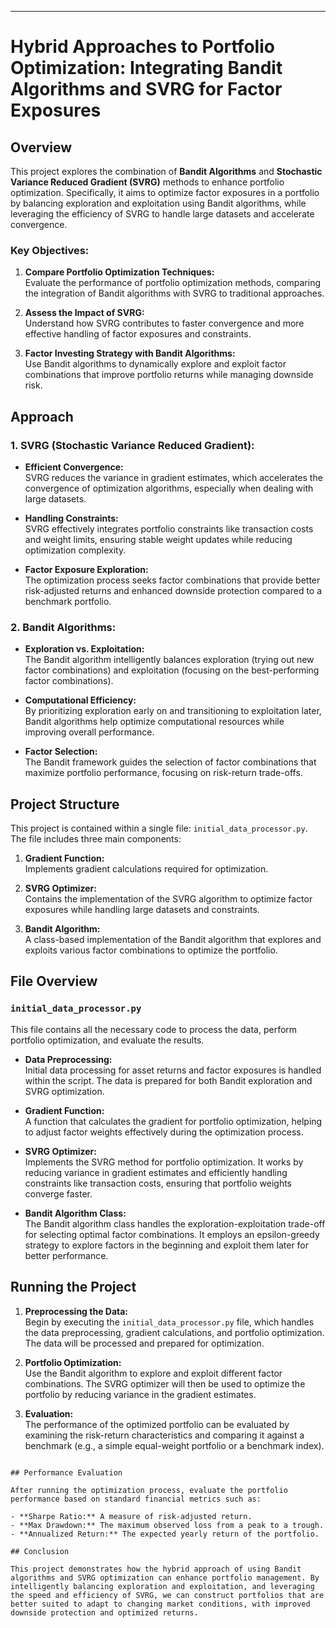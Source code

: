 

---

# Hybrid Approaches to Portfolio Optimization: Integrating Bandit Algorithms and SVRG for Factor Exposures

## Overview

This project explores the combination of **Bandit Algorithms** and **Stochastic Variance Reduced Gradient (SVRG)** methods to enhance portfolio optimization. Specifically, it aims to optimize factor exposures in a portfolio by balancing exploration and exploitation using Bandit algorithms, while leveraging the efficiency of SVRG to handle large datasets and accelerate convergence.

### Key Objectives:
1. **Compare Portfolio Optimization Techniques:**  
   Evaluate the performance of portfolio optimization methods, comparing the integration of Bandit algorithms with SVRG to traditional approaches.
   
2. **Assess the Impact of SVRG:**  
   Understand how SVRG contributes to faster convergence and more effective handling of factor exposures and constraints.

3. **Factor Investing Strategy with Bandit Algorithms:**  
   Use Bandit algorithms to dynamically explore and exploit factor combinations that improve portfolio returns while managing downside risk.

## Approach

### 1. **SVRG (Stochastic Variance Reduced Gradient):**
   - **Efficient Convergence:**  
     SVRG reduces the variance in gradient estimates, which accelerates the convergence of optimization algorithms, especially when dealing with large datasets.
   
   - **Handling Constraints:**  
     SVRG effectively integrates portfolio constraints like transaction costs and weight limits, ensuring stable weight updates while reducing optimization complexity.

   - **Factor Exposure Exploration:**  
     The optimization process seeks factor combinations that provide better risk-adjusted returns and enhanced downside protection compared to a benchmark portfolio.

### 2. **Bandit Algorithms:**
   - **Exploration vs. Exploitation:**  
     The Bandit algorithm intelligently balances exploration (trying out new factor combinations) and exploitation (focusing on the best-performing factor combinations).
   
   - **Computational Efficiency:**  
     By prioritizing exploration early on and transitioning to exploitation later, Bandit algorithms help optimize computational resources while improving overall performance.

   - **Factor Selection:**  
     The Bandit framework guides the selection of factor combinations that maximize portfolio performance, focusing on risk-return trade-offs.

## Project Structure

This project is contained within a single file: `initial_data_processor.py`. The file includes three main components:

1. **Gradient Function:**  
   Implements gradient calculations required for optimization.

2. **SVRG Optimizer:**  
   Contains the implementation of the SVRG algorithm to optimize factor exposures while handling large datasets and constraints.

3. **Bandit Algorithm:**  
   A class-based implementation of the Bandit algorithm that explores and exploits various factor combinations to optimize the portfolio.

## File Overview

### `initial_data_processor.py`

This file contains all the necessary code to process the data, perform portfolio optimization, and evaluate the results.

- **Data Preprocessing:**  
  Initial data processing for asset returns and factor exposures is handled within the script. The data is prepared for both Bandit exploration and SVRG optimization.

- **Gradient Function:**  
  A function that calculates the gradient for portfolio optimization, helping to adjust factor weights effectively during the optimization process.

- **SVRG Optimizer:**  
  Implements the SVRG method for portfolio optimization. It works by reducing variance in gradient estimates and efficiently handling constraints like transaction costs, ensuring that portfolio weights converge faster.

- **Bandit Algorithm Class:**  
  The Bandit algorithm class handles the exploration-exploitation trade-off for selecting optimal factor combinations. It employs an epsilon-greedy strategy to explore factors in the beginning and exploit them later for better performance.


## Running the Project

1. **Preprocessing the Data:**  
   Begin by executing the `initial_data_processor.py` file, which handles the data preprocessing, gradient calculations, and portfolio optimization. The data will be processed and prepared for optimization.

2. **Portfolio Optimization:**  
   Use the Bandit algorithm to explore and exploit different factor combinations. The SVRG optimizer will then be used to optimize the portfolio by reducing variance in the gradient estimates.

3. **Evaluation:**  
   The performance of the optimized portfolio can be evaluated by examining the risk-return characteristics and comparing it against a benchmark (e.g., a simple equal-weight portfolio or a benchmark index).


```

## Performance Evaluation

After running the optimization process, evaluate the portfolio performance based on standard financial metrics such as:

- **Sharpe Ratio:** A measure of risk-adjusted return.
- **Max Drawdown:** The maximum observed loss from a peak to a trough.
- **Annualized Return:** The expected yearly return of the portfolio.

## Conclusion

This project demonstrates how the hybrid approach of using Bandit algorithms and SVRG optimization can enhance portfolio management. By intelligently balancing exploration and exploitation, and leveraging the speed and efficiency of SVRG, we can construct portfolios that are better suited to adapt to changing market conditions, with improved downside protection and optimized returns.
